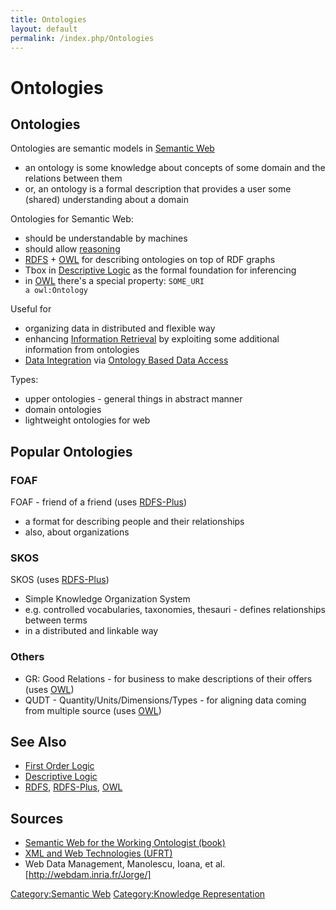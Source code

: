 ```yaml
---
title: Ontologies
layout: default
permalink: /index.php/Ontologies
---
```


# Ontologies

## Ontologies
Ontologies are semantic models in [Semantic Web](Semantic_Web)
- an ontology is some knowledge about concepts of some domain and the relations between them
- or, an ontology is a formal description that provides a user some (shared) understanding about a domain


Ontologies for Semantic Web:
- should be understandable by machines
- should allow [reasoning](Inference_in_Semantic_Web)
- [RDFS](RDFS) + [OWL](OWL) for describing ontologies on top of RDF graphs
- Tbox in [Descriptive Logic](Descriptive_Logic) as the formal foundation for inferencing
- in [OWL](OWL) there's a special property: <code>SOME_URI a owl:Ontology</code>


Useful for 
- organizing data in distributed and flexible way
- enhancing [Information Retrieval](Information_Retrieval) by exploiting some additional information from ontologies
- [Data Integration](Data_Integration) via [Ontology Based Data Access](Ontology_Based_Data_Access)


Types:
- upper ontologies - general things in abstract manner
- domain ontologies 
- lightweight ontologies for web



## Popular Ontologies
### FOAF
FOAF - friend of a friend (uses [RDFS-Plus](RDFS-Plus))
- a format for describing people and their relationships
- also, about organizations

### SKOS
SKOS  (uses [RDFS-Plus](RDFS-Plus))
- Simple Knowledge Organization System
- e.g. controlled vocabularies, taxonomies, thesauri - defines relationships between terms
- in a distributed and linkable way

### Others
- GR: Good Relations - for business to make descriptions of their offers (uses [OWL](OWL))
- QUDT - Quantity/Units/Dimensions/Types - for aligning data coming from multiple source  (uses [OWL](OWL))



## See Also
- [First Order Logic](First_Order_Logic)
- [Descriptive Logic](Descriptive_Logic)
- [RDFS](RDFS), [RDFS-Plus](RDFS-Plus), [OWL](OWL)

## Sources
- [Semantic Web for the Working Ontologist (book)](Semantic_Web_for_the_Working_Ontologist_(book))
- [XML and Web Technologies (UFRT)](XML_and_Web_Technologies_(UFRT))
- Web Data Management, Manolescu, Ioana, et al. [http://webdam.inria.fr/Jorge/]


[Category:Semantic Web](Category_Semantic_Web)
[Category:Knowledge Representation](Category_Knowledge_Representation)